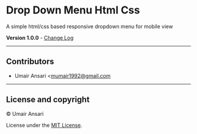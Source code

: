 # Drop Down Menu Html Css

A simple html/css based responsive dropdown menu for mobile view 

**Version 1.0.0** - [Change Log](CHANGELOG.md)

---

## Contributors

- Umair Ansari <mumair1992@gmail.com

---

## License and copyright

&copy; Umair Ansari

License under the [MIT License](LICENSE).